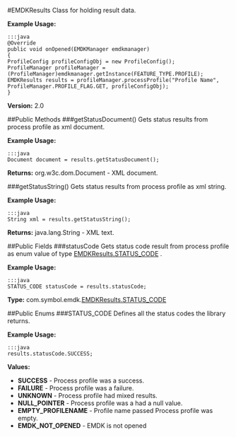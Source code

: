 #EMDKResults
Class for holding result data.

**Example Usage:**

	:::java
	@Override
	public void onOpened(EMDKManager emdkmanager)
	{
	ProfileConfig profileConfigObj = new ProfileConfig();
	ProfileManager profileManager = (ProfileManager)emdkmanager.getInstance(FEATURE_TYPE.PROFILE);
	EMDKResults results = profileManager.processProfile("Profile Name", ProfileManager.PROFILE_FLAG.GET, profileConfigObj);
	}


**Version:**
2.0

##Public Methods
###getStatusDocument()
Gets status results from process profile as xml document.

**Example Usage:**

	:::java
	Document document = results.getStatusDocument();


**Returns:**
org.w3c.dom.Document - XML document.

###getStatusString()
Gets status results from process profile as xml string.

**Example Usage:**

	:::java
	String xml = results.getStatusString();


**Returns:**
java.lang.String - XML text.

##Public Fields
###statusCode
Gets status code result from process profile as enum value of type [EMDKResults.STATUS_CODE](EMDKResults.STATUS_CODE)	.

**Example Usage:**

	:::java
	STATUS_CODE statusCode = results.statusCode;


**Type:**
com.symbol.emdk.[EMDKResults.STATUS_CODE](EMDKResults.STATUS_CODE)

##Public Enums
###STATUS_CODE
Defines all the status codes the library returns.

**Example Usage:**

	:::java
	results.statusCode.SUCCESS;


**Values:**

* **SUCCESS** - Process profile was a success.
* **FAILURE** - Process profile was a failure.
* **UNKNOWN** - Process profile had mixed results.
* **NULL_POINTER** - Process profile was a had a null value.
* **EMPTY_PROFILENAME** - Profile name passed Process profile was empty.
* **EMDK_NOT_OPENED** - EMDK is not opened
